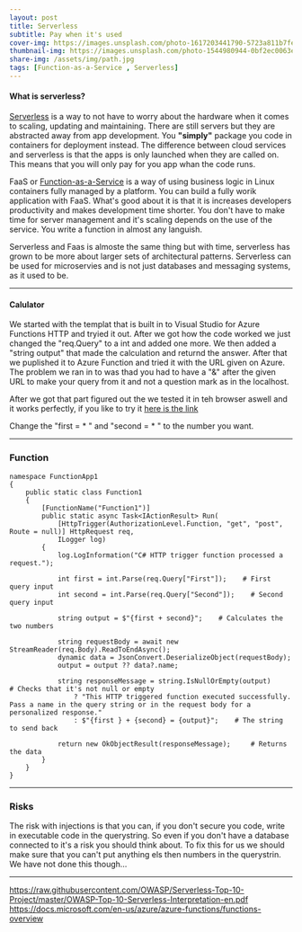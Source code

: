 ```yaml
---
layout: post
title: Serverless
subtitle: Pay when it's used
cover-img: https://images.unsplash.com/photo-1617203441790-5723a811b7fe?ixid=MnwxMjA3fDB8MHxwaG90by1wYWdlfHx8fGVufDB8fHx8&ixlib=rb-1.2.1&auto=format&fit=crop&w=1100&q=80
thumbnail-img: https://images.unsplash.com/photo-1544980944-0bf2ec0063ef?ixid=MnwxMjA3fDB8MHxwaG90by1wYWdlfHx8fGVufDB8fHx8&ixlib=rb-1.2.1&auto=format&fit=crop&w=1100&q=80
share-img: /assets/img/path.jpg
tags: [Function-as-a-Service , Serverless]
---
```


#### What is serverless?
[Serverless](https://www.redhat.com/en/topics/cloud-native-apps/what-is-serverless) is a way to not have to worry about the hardware when it comes to scaling, updating and maintaining. There are still servers but they are abstracted away from app development. You **"simply"** package you code in containers for deployment instead. The difference between cloud services and serverless is that the apps is only launched when they are called on. This means that you will only pay for you app whan the code runs.

FaaS or  [Function-as-a-Service](https://www.redhat.com/en/topics/cloud-native-apps/what-is-faas) is a way of using business logic in Linux containers fully managed by a platform.  You can build a fully worik application with FaaS. What's good about it is that it is increases developers productivity and makes development time shorter. You don't have to make time for server management and it's scaling depends on the use of the service. You write a function in almost any languish.

Serverless and Faas is almoste the same thing but with time, serverless has grown to be more about larger sets of architectural patterns. Serverless can be used for microservies and is not just databases and messaging systems, as it used to be. 

_______________________

#### Calulator
We started with the templat that is built in to Visual Studio for Azure Functions HTTP and tryied it out. After we got how the code worked we just changed the "req.Query" to a int and added one more. We then added a "string output" that made the calculation and returnd the answer.
After that we puplished it to Azure Function and tried it with the URL given on Azure. The problem we ran in to was thad you had to have a "&" after the given URL to make your query from it and not a question mark as in the localhost.

After we got that part figured out the we tested it in teh browser aswell and it works perfectly, if you like to try it [here is the link](https://azuretesthttp.azurewebsites.net/api/Function1?code=kt/rMICG3aKh9q9b/HM9/jzLFRnwMjtZGrbxvQVQi9YvpQTUCKPizw==&first=1&second=3)

Change the "first = * " and "second = * " to the number you want.

_______________________
### Function

```
namespace FunctionApp1
{
    public static class Function1
    {
        [FunctionName("Function1")]
        public static async Task<IActionResult> Run(
            [HttpTrigger(AuthorizationLevel.Function, "get", "post", Route = null)] HttpRequest req,
            ILogger log)
        {
            log.LogInformation("C# HTTP trigger function processed a request.");

            int first = int.Parse(req.Query["First"]);    # First query input
            int second = int.Parse(req.Query["Second"]);    # Second query input

            string output = $"{first + second}";    # Calculates the two numbers

            string requestBody = await new StreamReader(req.Body).ReadToEndAsync();
            dynamic data = JsonConvert.DeserializeObject(requestBody);
            output = output ?? data?.name;

            string responseMessage = string.IsNullOrEmpty(output)     # Checks that it's not null or empty
                ? "This HTTP triggered function executed successfully. Pass a name in the query string or in the request body for a personalized response."
                : $"{first } + {second} = {output}";    # The string to send back

            return new OkObjectResult(responseMessage);     # Returns the data
        }
    }
}

```
_______________________
### Risks    
The risk with injections is that you can, if you don't secure you code, write in executable code in the querystring. So even if you don't have a database connected to it's a risk you should think about.
To fix this for us we should make sure that you can't put anything els then numbers in the querystrin. We have not done this though...

_______________________


<https://raw.githubusercontent.com/OWASP/Serverless-Top-10-Project/master/OWASP-Top-10-Serverless-Interpretation-en.pdf>    
<https://docs.microsoft.com/en-us/azure/azure-functions/functions-overview>  